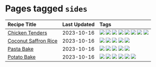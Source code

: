 # Pages tagged `sides`

|Recipe Title|Last Updated|Tags
|:---|:---|:---|
|[Chicken Tenders](../recipes/chickentenders.md)|2023-10-16|[![](https://img.shields.io/badge/tag-airfryer-e4f90)](../tags/airfryer.md) [![](https://img.shields.io/badge/tag-amazing-f1d19f)](../tags/amazing.md) [![](https://img.shields.io/badge/tag-battered-4d8aaa)](../tags/battered.md) [![](https://img.shields.io/badge/tag-chicken-6984a1)](../tags/chicken.md) [![](https://img.shields.io/badge/tag-crumbed-8a534c)](../tags/crumbed.md) [![](https://img.shields.io/badge/tag-messy-f6b493)](../tags/messy.md) [![](https://img.shields.io/badge/tag-mine-b7439e)](../tags/mine.md) [![](https://img.shields.io/badge/tag-sides-d5a11)](../tags/sides.md)|
|[Coconut Saffron Rice](../recipes/coconutsaffronrice.md)|2023-10-16|[![](https://img.shields.io/badge/tag-expensive-d4602a)](../tags/expensive.md) [![](https://img.shields.io/badge/tag-rice-427cd)](../tags/rice.md) [![](https://img.shields.io/badge/tag-sides-d5a11)](../tags/sides.md) [![](https://img.shields.io/badge/tag-stovetop-e2596)](../tags/stovetop.md) [![](https://img.shields.io/badge/tag-thai-6d71)](../tags/thai.md)|
|[Pasta Bake](../recipes/pastabake.md)|2023-10-16|[![](https://img.shields.io/badge/tag-baked-f05668)](../tags/baked.md) [![](https://img.shields.io/badge/tag-beef-c6d429)](../tags/beef.md) [![](https://img.shields.io/badge/tag-cheesey-13fda6)](../tags/cheesey.md) [![](https://img.shields.io/badge/tag-pasta-1754e4)](../tags/pasta.md) [![](https://img.shields.io/badge/tag-sides-d5a11)](../tags/sides.md)|
|[Potato Bake](../recipes/potatobake.md)|2023-10-16|[![](https://img.shields.io/badge/tag-baked-f05668)](../tags/baked.md) [![](https://img.shields.io/badge/tag-cheesey-13fda6)](../tags/cheesey.md) [![](https://img.shields.io/badge/tag-dairy-4e6ea)](../tags/dairy.md) [![](https://img.shields.io/badge/tag-potato-3a4f8e)](../tags/potato.md) [![](https://img.shields.io/badge/tag-savoury-91514)](../tags/savoury.md) [![](https://img.shields.io/badge/tag-sides-d5a11)](../tags/sides.md)|